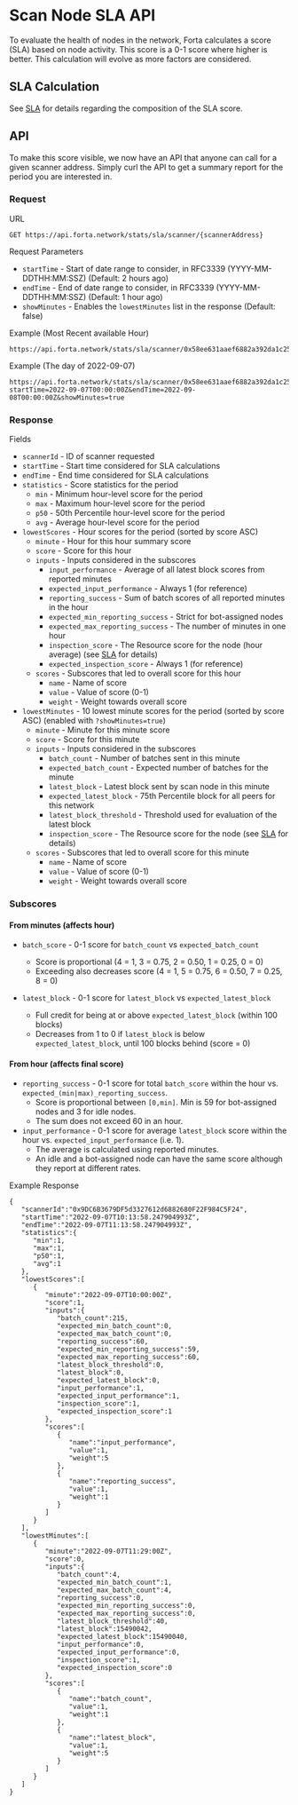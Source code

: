 # Scan Node SLA API

To evaluate the health of nodes in the network, Forta calculates a score (SLA) based on node activity.  This score is a 0-1 score where higher is better.  This calculation will evolve as more factors are considered.

## SLA Calculation

See [SLA](sla.md) for details regarding the composition of the SLA score.

## API

To make this score visible, we now have an API that anyone can call for a given scanner address.  Simply curl the API to get a summary report for the period you are interested in.

### Request

URL
```
GET https://api.forta.network/stats/sla/scanner/{scannerAddress}
```

Request Parameters

  - `startTime` - Start of date range to consider, in RFC3339 (YYYY-MM-DDTHH:MM:SSZ) (Default: 2 hours ago)
  - `endTime` - End of date range to consider, in RFC3339 (YYYY-MM-DDTHH:MM:SSZ) (Default: 1 hour ago)
  - `showMinutes` - Enables the `lowestMinutes` list in the response (Default: false)

Example (Most Recent available Hour)
```
https://api.forta.network/stats/sla/scanner/0x58ee631aaef6882a392da1c25486ee181ff1b7d5
```

Example (The day of 2022-09-07)
```
https://api.forta.network/stats/sla/scanner/0x58ee631aaef6882a392da1c25486ee181ff1b7d5?startTime=2022-09-07T00:00:00Z&endTime=2022-09-08T00:00:00Z&showMinutes=true
```

### Response

Fields

  - `scannerId` - ID of scanner requested
  - `startTime` - Start time considered for SLA calculations
  - `endTime` - End time considered for SLA calculations
  - `statistics` - Score statistics for the period 
    - `min` - Minimum hour-level score for the period 
    - `max` - Maximum hour-level score for the period 
    - `p50` - 50th Percentile hour-level score for the period 
    - `avg` - Average hour-level score for the period 
  - `lowestScores` - Hour scores for the period (sorted by score ASC)
    - `minute` - Hour for this hour summary score
    - `score` - Score for this hour
    - `inputs` - Inputs considered in the subscores
        - `input_performance` - Average of all latest block scores from reported minutes
        - `expected_input_performance` - Always 1 (for reference)
        - `reporting_success` - Sum of batch scores of all reported minutes in the hour
        - `expected_min_reporting_success` - Strict for bot-assigned nodes
        - `expected_max_reporting_success` - The number of minutes in one hour
        - `inspection_score` - The Resource score for the node (hour average) (see [SLA](sla.md) for details)
        - `expected_inspection_score` - Always 1 (for reference)
    - `scores` - Subscores that led to overall score for this hour
        - `name` - Name of score
        - `value` - Value of score (0-1)
        - `weight` - Weight towards overall score
  - `lowestMinutes` - 10 lowest minute scores for the period (sorted by score ASC) (enabled with `?showMinutes=true`)
    - `minute` - Minute for this minute score
    - `score` - Score for this minute
    - `inputs` - Inputs considered in the subscores
        - `batch_count` - Number of batches sent in this minute
        - `expected_batch_count` - Expected number of batches for the minute
        - `latest_block` - Latest block sent by scan node in this minute
        - `expected_latest_block` - 75th Percentile block for all peers for this network
        - `latest_block_threshold` - Threshold used for evaluation of the latest block 
        - `inspection_score` - The Resource score for the node (see [SLA](sla.md) for details)
    - `scores` - Subscores that led to overall score for this minute
        - `name` - Name of score
        - `value` - Value of score (0-1)
        - `weight` - Weight towards overall score
    
### Subscores

#### From minutes (affects hour)

  - `batch_score` - 0-1 score for `batch_count` vs `expected_batch_count`
    - Score is proportional (4 = 1, 3 = 0.75, 2 = 0.50, 1 = 0.25, 0 = 0)
    - Exceeding also decreases score (4 = 1, 5 = 0.75, 6 = 0.50, 7 = 0.25, 8 = 0)

  - `latest_block` - 0-1 score for `latest_block` vs `expected_latest_block`
    - Full credit for being at or above `expected_latest_block` (within 100 blocks)
    - Decreases from 1 to 0 if `latest_block` is below `expected_latest_block`, until 100 blocks behind (score = 0)

#### From hour (affects final score)

  - `reporting_success` - 0-1 score for total `batch_score` within the hour vs. `expected_(min|max)_reporting_success`.
    - Score is proportional between `[0,min]`. Min is 59 for bot-assigned nodes and 3 for idle nodes.
    - The sum does not exceed 60 in an hour.
  - `input_performance` - 0-1 score for average `latest_block` score within the hour vs. `expected_input_performance` (i.e. 1).
    - The average is calculated using reported minutes.
    - An idle and a bot-assigned node can have the same score although they report at different rates.


Example Response
```
{
   "scannerId":"0x9DC6B3679DF5d3327612d6882680F22F984C5F24",
   "startTime":"2022-09-07T10:13:58.247904993Z",
   "endTime":"2022-09-07T11:13:58.247904993Z",
   "statistics":{
      "min":1,
      "max":1,
      "p50":1,
      "avg":1
   },
   "lowestScores":[
      {
         "minute":"2022-09-07T10:00:00Z",
         "score":1,
         "inputs":{
            "batch_count":215,
            "expected_min_batch_count":0,
            "expected_max_batch_count":0,
            "reporting_success":60,
            "expected_min_reporting_success":59,
            "expected_max_reporting_success":60,
            "latest_block_threshold":0,
            "latest_block":0,
            "expected_latest_block":0,
            "input_performance":1,
            "expected_input_performance":1,
            "inspection_score":1,
            "expected_inspection_score":1
         },
         "scores":[
            {
               "name":"input_performance",
               "value":1,
               "weight":5
            },
            {
               "name":"reporting_success",
               "value":1,
               "weight":1
            }
         ]
      }
   ],
   "lowestMinutes":[
      {
         "minute":"2022-09-07T11:29:00Z",
         "score":0,
         "inputs":{
            "batch_count":4,
            "expected_min_batch_count":1,
            "expected_max_batch_count":4,
            "reporting_success":0,
            "expected_min_reporting_success":0,
            "expected_max_reporting_success":0,
            "latest_block_threshold":40,
            "latest_block":15490042,
            "expected_latest_block":15490040,
            "input_performance":0,
            "expected_input_performance":0,
            "inspection_score":1,
            "expected_inspection_score":0
         },
         "scores":[
            {
               "name":"batch_count",
               "value":1,
               "weight":1
            },
            {
               "name":"latest_block",
               "value":1,
               "weight":5
            }
         ]
      }
   ]
}
```
